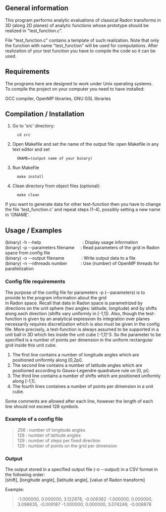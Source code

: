## General information

This program performs analytic evaluations of classical Radon transforms in 3D (along 2D planes) of analytic functions whose prototype should be realized in "test_function.c".  

File "test_function.c" contains a template of such realization. Note that only the function with name "test_function" will be used for computations. After realizaiton of your test function you have to compile the code so it can be used.  

## Requirements 

The programs here are designed to work under Unix operating systems.  
To compile the project on your computer you need to have installed:  

GCC compiler, OpenMP libraries, GNU GSL libraries

## Compilation / Installation
  1) Go to 'src' directory:  
        ```
          cd src
        ```
  2) Open Makefile and set the name of the output file:
        open Makefile in any text editor and set
        ```
          ONAME=(output name of your binary)
        ```
  
  3) Run Makefile
      ```
        make install
      ```
  4) Clean directory from object files (optional):
  
      ```
        make clean 
      ```
  If you want to generate data for other test-function then you have to change the file
  'test_function.c' and repeat steps (1-4), possibly setting a new name in 'ONAME'.
  
## Usage / Examples

(binary) -h --help &nbsp;&nbsp;&nbsp;&nbsp;&nbsp;&nbsp;&nbsp;&nbsp;&nbsp;&nbsp;&nbsp;&nbsp;&nbsp;&nbsp;&nbsp;&nbsp;&nbsp;&nbsp;&nbsp;&nbsp;&nbsp;&nbsp;&nbsp;&nbsp;&nbsp;&nbsp;&nbsp;&nbsp;&nbsp;&nbsp;&nbsp;&nbsp;&nbsp;: Display usage information  
(binary) -p --parameters filename &nbsp;&nbsp;&nbsp;&nbsp;: Read parameters of the grid in Radon space from config file  
(binary) -o --output filename &nbsp;&nbsp;&nbsp;&nbsp;&nbsp;&nbsp;&nbsp;&nbsp;&nbsp;&nbsp;&nbsp;&nbsp;&nbsp;: Write output data to a file  
(binary) -n --nthreads number &nbsp;&nbsp;&nbsp;&nbsp;&nbsp;&nbsp;&nbsp;&nbsp;&nbsp;&nbsp;: Use (number) of OpenMP threads for parallelization  

### Config file requirements

The purpose of the config file for parameters -p (--parameters) is to provide to the program information about the grid  
in Radon space. Recall that data in Radon space is parametrized by directions on the unit sphere (two angles: latitude, longitude) and  by shifts along each direction (shifts vary uniformly in [-1,1]). Also, though the test-function is
given by an analytical expression its integration over planes necessarily requires discretization which is also must be 
given in the config file. More precisely, a test-function is always assumed to be supported in a unit ball in 3D which 
lies inside the unit cube [-1,1]^3. So the parameter to be specified is a number of points per dimension in the uniform rectangular grid inside this unit cube.

1) The first line contains a number of longitude angles which are positioned uniformly along [0,2pi].  
2) The second line contains a number of latitude angles which are positioned according to Gauss-Legendre quadrature 
   rule on [0, pi].  
3) The third line contains a number of shifts which are positioned uniformly along [-1,1].  
4) The fourth lines containes a number of points per dimension in a unit cube.  

Some comments are allowed after each line, however the length of each line should not exceed 128 symbols.

### Example of a config file

> 256			: number of longitude angles  
> 128			: number of latitude angles  
> 129			: number of steps per fixed direction  
> 129			: number of points on the grid per dimension

### Output

The output stored in a specified output file (-o --output) in a CSV format in the following order:  
[shift], [longitude angle], [latitude angle], [value of Radon transform]

Example:
> -1.000000, 0.000000, 3.122878, -0.009362
> -1.000000, 0.000000, 3.098635, -0.009187
> -1.000000, 0.000000, 3.074249, -0.008878


